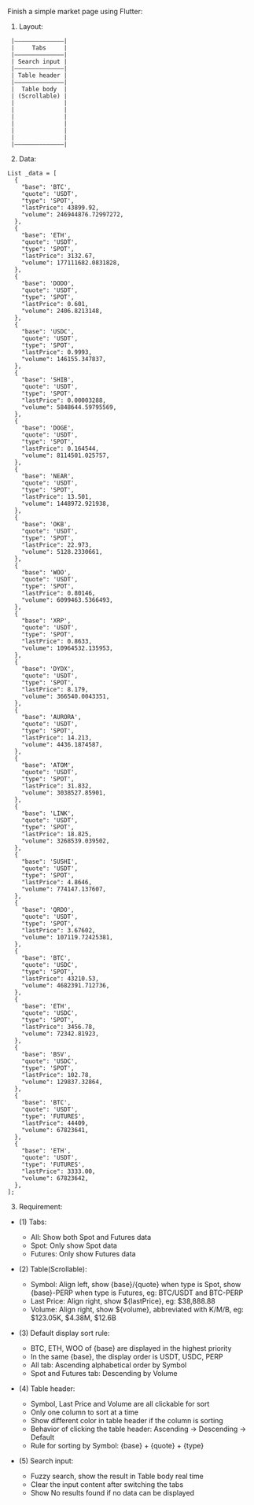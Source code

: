  Finish a simple market page using Flutter:
1. Layout:
```
 |——————————————|
 |     Tabs     |
 |——————————————|
 | Search input |
 |——————————————|
 | Table header |
 |——————————————|
 |  Table body  |
 | (Scrollable) |
 |              |
 |              |
 |              |
 |              |
 |              |
 |              |
 |——————————————|
```
2. Data:
```
List _data = [
  {
    "base": 'BTC',
    "quote": 'USDT',
    "type": 'SPOT',
    "lastPrice": 43899.92,
    "volume": 246944876.72997272,
  },
  {
    "base": 'ETH',
    "quote": 'USDT',
    "type": 'SPOT',
    "lastPrice": 3132.67,
    "volume": 177111682.0831828,
  },
  {
    "base": 'DODO',
    "quote": 'USDT',
    "type": 'SPOT',
    "lastPrice": 0.601,
    "volume": 2406.8213148,
  },
  {
    "base": 'USDC',
    "quote": 'USDT',
    "type": 'SPOT',
    "lastPrice": 0.9993,
    "volume": 146155.347837,
  },
  {
    "base": 'SHIB',
    "quote": 'USDT',
    "type": 'SPOT',
    "lastPrice": 0.00003288,
    "volume": 5848644.59795569,
  },
  {
    "base": 'DOGE',
    "quote": 'USDT',
    "type": 'SPOT',
    "lastPrice": 0.164544,
    "volume": 8114501.025757,
  },
  {
    "base": 'NEAR',
    "quote": 'USDT',
    "type": 'SPOT',
    "lastPrice": 13.501,
    "volume": 1448972.921938,
  },
  {
    "base": 'OKB',
    "quote": 'USDT',
    "type": 'SPOT',
    "lastPrice": 22.973,
    "volume": 5128.2330661,
  },
  {
    "base": 'WOO',
    "quote": 'USDT',
    "type": 'SPOT',
    "lastPrice": 0.80146,
    "volume": 6099463.5366493,
  },
  {
    "base": 'XRP',
    "quote": 'USDT',
    "type": 'SPOT',
    "lastPrice": 0.8633,
    "volume": 10964532.135953,
  },
  {
    "base": 'DYDX',
    "quote": 'USDT',
    "type": 'SPOT',
    "lastPrice": 8.179,
    "volume": 366540.0043351,
  },
  {
    "base": 'AURORA',
    "quote": 'USDT',
    "type": 'SPOT',
    "lastPrice": 14.213,
    "volume": 4436.1874587,
  },
  {
    "base": 'ATOM',
    "quote": 'USDT',
    "type": 'SPOT',
    "lastPrice": 31.832,
    "volume": 3038527.85901,
  },
  {
    "base": 'LINK',
    "quote": 'USDT',
    "type": 'SPOT',
    "lastPrice": 18.825,
    "volume": 3268539.039502,
  },
  {
    "base": 'SUSHI',
    "quote": 'USDT',
    "type": 'SPOT',
    "lastPrice": 4.8646,
    "volume": 774147.137607,
  },
  {
    "base": 'QRDO',
    "quote": 'USDT',
    "type": 'SPOT',
    "lastPrice": 3.67602,
    "volume": 107119.72425381,
  },
  {
    "base": 'BTC',
    "quote": 'USDC',
    "type": 'SPOT',
    "lastPrice": 43210.53,
    "volume": 4682391.712736,
  },
  {
    "base": 'ETH',
    "quote": 'USDC',
    "type": 'SPOT',
    "lastPrice": 3456.78,
    "volume": 72342.81923,
  },
  {
    "base": 'BSV',
    "quote": 'USDC',
    "type": 'SPOT',
    "lastPrice": 102.78,
    "volume": 129837.32864,
  },
  {
    "base": 'BTC',
    "quote": 'USDT',
    "type": 'FUTURES',
    "lastPrice": 44409,
    "volume": 67823641,
  },
  {
    "base": 'ETH',
    "quote": 'USDT',
    "type": 'FUTURES',
    "lastPrice": 3333.00,
    "volume": 67823642,
  },
];
```

3. Requirement:
  * (1) Tabs:
    - All: Show both Spot and Futures data
    - Spot: Only show Spot data
    - Futures: Only show Futures data

  * (2) Table(Scrollable):
    - Symbol: Align left, show {base}/{quote} when type is Spot, show {base}-PERP when type is Futures, eg: BTC/USDT and BTC-PERP
    - Last Price: Align right, show ${lastPrice}, eg: $38,888.88
    - Volume: Align right, show ${volume}, abbreviated with K/M/B, eg: $123.05K,
$4.38M, $12.6B

  * (3) Default display sort rule:
    - BTC, ETH, WOO of {base} are displayed in the highest priority
    - In the same {base}, the display order is USDT, USDC, PERP
    - All tab: Ascending alphabetical order by Symbol
    - Spot and Futures tab: Descending by Volume

  * (4) Table header:
    - Symbol, Last Price and Volume are all clickable for sort
    - Only one column to sort at a time
    - Show different color in table header if the column is sorting
    - Behavior of clicking the table header: Ascending -> Descending -> Default
    - Rule for sorting by Symbol: {base} + {quote} + {type}

  * (5) Search input:
    - Fuzzy search, show the result in Table body real time
    - Clear the input content after switching the tabs
    - Show No results found if no data can be displayed
